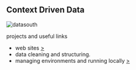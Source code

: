 ## Context Driven Data 

![datasouth](images/datasouth.png)


projects and useful links
- web sites [>](websites/)
- data cleaning and structuring.
- managing environments and running locally [>](working_locally/)

